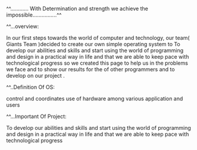 ^^............ With Determination and strength we achieve the impossible................^^

^^...overview:

In our first steps towards the world of computer and technology, our team( Giants Team )decided to create our own simple operating system to To develop our abilities and skills and start using the world of programming and design in a practical way in life and that we are able to keep pace with technological progress so we created this page to help us in the problems we face and to show our results for the of other programmers and to develop on our project .

^^..Definition Of OS:

control and coordinates use of hardware among various application and users

^^...Important Of Project:

To develop our abilities and skills and start using the world of programming and design in a practical way in life and that we are able to keep pace with technological progress
